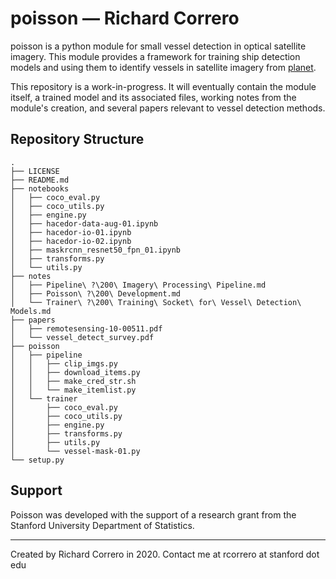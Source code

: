 poisson &mdash; Richard Correro
==============================

poisson is a python module for small vessel detection in optical satellite imagery. This module provides a framework for training ship detection models and using them to identify vessels in satellite imagery from [planet](https://www.planet.com/). 

This repository is a work-in-progress. It will eventually contain the module itself, a trained model and its associated files, working notes from the module's creation, and several papers relevant to vessel detection methods.

Repository Structure
------------
```
.
├── LICENSE
├── README.md
├── notebooks
│   ├── coco_eval.py
│   ├── coco_utils.py
│   ├── engine.py
│   ├── hacedor-data-aug-01.ipynb
│   ├── hacedor-io-01.ipynb
│   ├── hacedor-io-02.ipynb
│   ├── maskrcnn_resnet50_fpn_01.ipynb
│   ├── transforms.py
│   └── utils.py
├── notes
│   ├── Pipeline\ ?\200\ Imagery\ Processing\ Pipeline.md
│   ├── Poisson\ ?\200\ Development.md
│   └── Trainer\ ?\200\ Training\ Socket\ for\ Vessel\ Detection\ Models.md
├── papers
│   ├── remotesensing-10-00511.pdf
│   └── vessel_detect_survey.pdf
├── poisson
│   ├── pipeline
│   │   ├── clip_imgs.py
│   │   ├── download_items.py
│   │   ├── make_cred_str.sh
│   │   └── make_itemlist.py
│   └── trainer
│       ├── coco_eval.py
│       ├── coco_utils.py
│       ├── engine.py
│       ├── transforms.py
│       ├── utils.py
│       └── vessel-mask-01.py
└── setup.py

```    

Support
-----------
Poisson was developed with the support of a research grant from the Stanford University Department of Statistics.

------------
Created by Richard Correro in 2020. Contact me at rcorrero at stanford dot edu